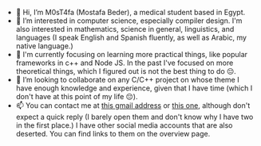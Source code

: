 - 👋 Hi, I’m M0sT4fa (Mostafa Beder), a medical student based in Egypt.
- 👀 I’m interested in computer science, especially compiler design. I'm also interested in mathematics, science in general, linguistics, and languages (I speak English and Spanish fluently, as well as Arabic, my native language.)
- 🌱 I'm currently focusing on learning more practical things, like popular frameworks in c++ and Node JS. In the past I've focused on more theoretical things, which I figured out is not the best thing to do 😔.
- 💞️ I’m looking to collaborate on any C/C++ project on whose theme I have enough knowledge and experience, given that I have time (which I don't have at this point of my life 😔).
- 📫 You can contact me at [this gmail address](mostafa2018a3s@gmail.com) or [this one](dr.mostafabideer@gmail.com), although don't expect a quick reply (I barely open them and don't know why I have two in the first place.) I have other social media accounts that are also deserted. You can find links to them on the overview page.

<!---
M0ST4FA/M0ST4FA is a ✨ special ✨ repository because its `README.md` (this file) appears on your GitHub profile.
You can click the Preview link to take a look at your changes.
--->
